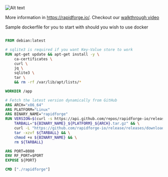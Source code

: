 ![Alt text](https://rapidforge.io//img/gh.jpg)


More information in https://rapidforge.io/. Checkout our [walkthrough video](https://youtu.be/k8p6r3uzEnI?si=7tutiWTuQBOYG-Gj)

Sample dockerfile for you to start with should you wish to use docker

```dockerfile

FROM debian:latest

# sqlite3 is required if you want Key-Value store to work
RUN apt-get update && apt-get install -y \
    ca-certificates \
    curl \
    jq \
    sqlite3 \
    tar \
    && rm -rf /var/lib/apt/lists/*

WORKDIR /app

# Fetch the latest version dynamically from GitHub
ARG ARCH="x86_64"
ARG PLATFORM="Linux"
ARG BINARY_NAME="rapidforge"
RUN VERSION=$(curl -s https://api.github.com/repos/rapidforge-io/release/releases/latest | jq -r '.tag_name') && \
    TARBALL="${BINARY_NAME}_${PLATFORM}_${ARCH}.tar.gz" && \
    curl -L "https://github.com/rapidforge-io/release/releases/download/${VERSION}/${TARBALL}" -o ${TARBALL} && \
    tar -xzvf ${TARBALL} && \
    chmod +x ${BINARY_NAME} && \
    rm ${TARBALL}

ARG PORT=8080
ENV RF_PORT=$PORT
EXPOSE ${PORT}

CMD ["./rapidforge"]
```
